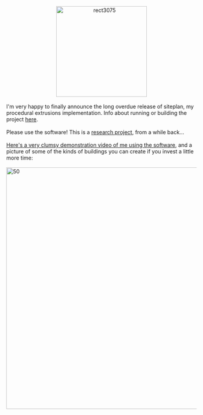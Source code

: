 <div dir="ltr" style="text-align: left;" trbidi="on">
<div style="text-align: center;">
<a href="http://www.flickr.com/photos/twak/6147665705/" title="rect3075 by twak, on Flickr"><img alt="rect3075" src="http://farm7.static.flickr.com/6084/6147665705_ec376a4dd5_m.jpg" height="240" width="240" /></a></div>
<br />
I'm very happy to finally announce the long overdue release of siteplan, my procedural extrusions implementation. Info about running or building the project <a href="https://github.com/twak/siteplan/blob/wiki/Help.md">here</a>.<br />
<div>
<br /></div>
<div>
Please use the software! This is a <a href="http://twak.blogspot.com/2011/04/interactive-architectural-modeling-with.html">research project</a>, from a while back...</div>
</div>
<br />
<div>
<a href="https://www.youtube.com/watch?v=BrCDKrBS9To">Here's a very clumsy demonstration video of me using the software</a>, and a picture of some of the kinds of buildings you can create if you invest a little more time:</div>
<br />
<a href="http://www.flickr.com/photos/twak/4998728536/" title="50 by twak, on Flickr"><img alt="50" src="http://farm5.static.flickr.com/4105/4998728536_748924325d_z.jpg" height="640" width="640" /></a><br />

